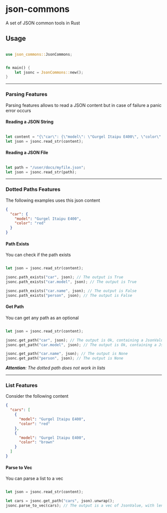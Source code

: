 # json-commons
A set of JSON common tools in Rust

## Usage

```rust

use json_commons::JsonCommons;


fn main() {
    let jsonc = JsonCommons::new();
}
```

---

### Parsing Features

Parsing features allows to read a JSON content but in case of failure a panic error occurs

#### Reading a JSON String

```rust

let content = "{\"car\": {\"model\": \"Gurgel Itaipu E400\", \"color\": \"red\"}}";
let json = jsonc.read_str(content);

```

#### Reading a JSON File

```rust

let path = "/user/docs/myfile.json";
let json = jsonc.read_str(path);

```

---

### Dotted Paths Features

The following examples uses this json content

```json
{
  "car": {
    "model": "Gurgel Itaipu E400",
    "color": "red"
  }
}
```

#### Path Exists

You can check if the path exists

```rust

let json = jsonc.read_str(content);

jsonc.path_exists("car", json); // The output is True
jsonc.path_exists("car.model", json); // The output is True

jsonc.path_exists("car.name", json); // The output is False
jsonc.path_exists("person", json); // The output is False

```

#### Get Path

You can get any path as an optional

```rust

let json = jsonc.read_str(content);

jsonc.get_path("car", json); // The output is Ok, containing a JsonValue
jsonc.get_path("car.model", json); // The output is Ok, containing a JsonValue

jsonc.get_path("car.name", json); // The output is None
jsonc.get_path("person", json); // The output is None

```


*__Attention__: The dotted path does not work in lists*


---

### List Features

Consider the following content

```json
{
  "cars": [
    {
      "model": "Gurgel Itaipu E400",
      "color": "red"
    },
    {
      "model": "Gurgel Itaipu E400",
      "color": "brown"
    }
  ]
}
```

#### Parse to Vec

You can parse a list to a vec

```rust

let json = jsonc.read_str(content);

let cars = jsonc.get_path("cars", json).unwrap();
jsonc.parse_to_vec(cars); // The output is a vec of JsonValue, with len 2

```
